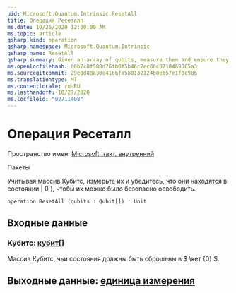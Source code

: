 ```yaml
---
uid: Microsoft.Quantum.Intrinsic.ResetAll
title: Операция Ресеталл
ms.date: 10/26/2020 12:00:00 AM
ms.topic: article
qsharp.kind: operation
qsharp.namespace: Microsoft.Quantum.Intrinsic
qsharp.name: ResetAll
qsharp.summary: Given an array of qubits, measure them and ensure they are in the |0⟩ state such that they can be safely released.
ms.openlocfilehash: 00b7c0f508d76fb0f5b46c7ec00c0718469365a3
ms.sourcegitcommit: 29e0d88a30e4166fa580132124b0eb57e1f0e986
ms.translationtype: MT
ms.contentlocale: ru-RU
ms.lasthandoff: 10/27/2020
ms.locfileid: "92711408"
---
```

# <a name="resetall-operation"></a>Операция Ресеталл

Пространство имен: [Microsoft. такт. внутренний](xref:Microsoft.Quantum.Intrinsic)

Пакеты [](https://nuget.org/packages/)


Учитывая массив Кубитс, измерьте их и убедитесь, что они находятся в состоянии | 0 ⟩, чтобы их можно было безопасно освободить.

```qsharp
operation ResetAll (qubits : Qubit[]) : Unit
```


## <a name="input"></a>Входные данные

### <a name="qubits--qubit"></a>Кубитс: [кубит](xref:microsoft.quantum.lang-ref.qubit)[]

Массив Кубитс, чьи состояния должны быть сброшены в $ \кет {0} $.



## <a name="output--unit"></a>Выходные данные: [единица измерения](xref:microsoft.quantum.lang-ref.unit)

